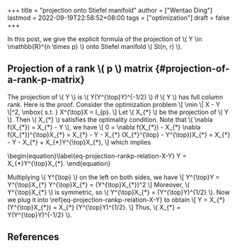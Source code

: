 +++
title = "projection onto Stiefel manifold"
author = ["Wentao Ding"]
lastmod = 2022-09-19T22:58:52+08:00
tags = ["optimization"]
draft = false
+++

In this post, we give the explicit formula of the projection of \\( Y \in \mathbb{R}^{n \times p} \\) onto Stiefel manifold \\( St(n, r) \\).


## Projection of a rank \\( p \\) matrix {#projection-of-a-rank-p-matrix}

The projection of \\( Y \\) is \\( Y(Y^{\top}Y)^{-1/2} \\) if \\( Y \\) has full column rank. Here is the proof. Consider the optimization problem
\\[
\min \\| X - Y \\|^2, \mbox{ s.t. } X^{\top}X = I\_{p}.
\\]
Let \\( X\_{\*} \\) be the projection of \\( Y \\). Then \\( X\_{\*} \\) satisfies the optimality condition.
Note that \\( \nabla f(X\_{\*}) = X\_{\*} - Y \\), we have
\\[
0 = \nabla f(X\_{\*}) - X\_{\*} \nabla f(X\_{\*})^{\top}X\_{\*} = X\_{\*} - Y - X\_{\*} (X\_{\*}^{\top} - Y^{\top})X\_{\*} = X\_{\*} - Y - X\_{\*} + X\_{\*}Y^{\top}X\_{\*},
\\]
which implies

\begin{equation}\label{eq-projection-rankp-relation-X-Y}
 Y = X\_{\*}Y^{\top}X\_{\*}.
\end{equation}

Multiplying \\( Y^{\top} \\) on the left on both sides, we have
\\[ Y^{\top}Y = Y^{\top}X\_{\*} Y^{\top}X\_{\*} = (Y^{\top}X\_{\*})^2 \\]
Moreover, \\( Y^{\top}X\_{\*} \\) is symmetric, so \\( Y^{\top}X\_{\*} = (Y^{\top}Y)^{1/2} \\).
Now we plug it into \ref{eq-projection-rankp-relation-X-Y} to obtain
\\[
Y = X\_{\*} (Y^{\top}X\_{\*}) = X\_{\*} (Y^{\top}Y)^{1/2}.
\\]
Thus, \\( X\_{\*} = Y(Y^{\top}Y)^{-1/2} \\).

## References

<style>.csl-entry{text-indent: -1.5em; margin-left: 1.5em;}</style><div class="csl-bib-body">
</div>
